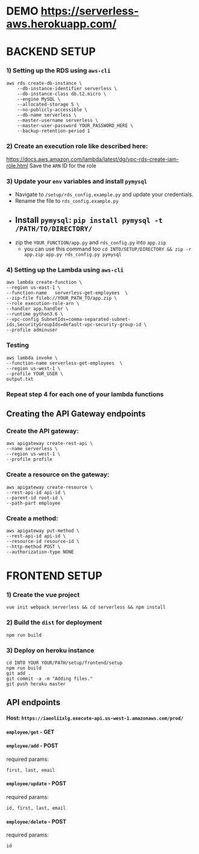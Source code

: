 # DEMO https://serverless-aws.herokuapp.com/

# BACKEND SETUP

### 1) Setting up the RDS using `aws-cli`

 ```
 aws rds create-db-instance \
     --db-instance-identifier serverless \
     --db-instance-class db.t2.micro \
     --engine MySQL \
     --allocated-storage 5 \
     --no-publicly-accessible \
     --db-name serverless \
     --master-username serverless \
     --master-user-password YOUR_PASSWORD_HERE \
     --backup-retention-period 1
 ```

### 2) Create an execution role like described here:

https://docs.aws.amazon.com/lambda/latest/dg/vpc-rds-create-iam-role.html
Save the `ARN` ID for the role

### 3) Update your `env` variables and install `pymysql`

- Navigate to `/setup/rds_config.example.py` and update your credentials.
- Rename the file to `rds_config.example.py`
- Install   `pymysql`: `pip install pymysql -t /PATH/TO/DIRECTORY/`
    -
- zip the `YOUR_FUNCTION/app.py` and `rds_config.py` into `app.zip`
    - you can use this command too `cd INTO/SETUP/DIRECTORY && zip -r app.zip app.py rds_config.py pymysql`

### 4) Setting up the Lambda using `aws-cli`

 ```
aws lambda create-function \
--region us-east-1 \
--function-name   serverless-get-employees  \
--zip-file fileb://YOUR_PATH_TO/app.zip \
--role execution-role-arn \
--handler app.handler \
--runtime python3.6 \
--vpc-config SubnetIds=comma-separated-subnet-ids,SecurityGroupIds=default-vpc-security-group-id \
--profile adminuser
```

### Testing

```
aws lambda invoke \
--function-name serverless-get-employees  \
--region us-west-1 \
--profile YOUR_USER \
output.txt  
```

### Repeat step 4 for each one of your lambda functions

## Creating the API Gateway endpoints

### Create the API gateway:

```
aws apigateway create-rest-api \
--name serverless \
--region us-west-1 \
--profile profile
```

### Create a resource on the gateway:
```
aws apigateway create-resource \
--rest-api-id api-id \
--parent-id root-id \
--path-part employee
```

### Create a method:
```
aws apigateway put-method \
--rest-api-id api-id \
--resource-id resource-id \
--http-method POST \
--authorization-type NONE
```

# FRONTEND SETUP

### 1) Create the vue project

```
vue init webpack serverless && cd serverless && npm install
```

### 2) Build the `dist` for deployment

```
npm run build
```

### 3) Deploy on heroku instance
```
cd INTO YOUR YOUR/PATH/setup/frontend/setup
npm run build
git add .
git commit -a -m "Adding files."
git push heroku master
```

## API endpoints

#### Host: `https://iaeoli1xlg.execute-api.us-west-1.amazonaws.com/prod/`
#### `employee/get` - GET

#### `employee/add` - POST
required params:
```
first, last, email
```

#### `employee/update` - POST
required params:
```
id, first, last, email
```

#### `employee/delete` - POST
required params:
```
id
```

